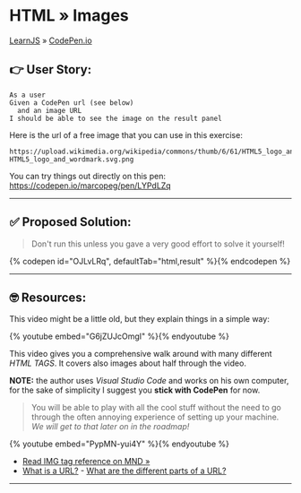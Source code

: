 # HTML » Images

[LearnJS](../../../README.md) » [CodePen.io](../README.md)

## 👉 User Story:

```
As a user
Given a CodePen url (see below)
  and an image URL
I should be able to see the image on the result panel
```

Here is the url of a free image that you can use in this exercise:

```
https://upload.wikimedia.org/wikipedia/commons/thumb/6/61/HTML5_logo_and_wordmark.svg/240px-HTML5_logo_and_wordmark.svg.png
```

You can try things out directly on this pen:  
https://codepen.io/marcopeg/pen/LYPdLZq

---

## ✅ Proposed Solution:

> Don't run this unless you gave a very good effort to solve it yourself!

{% codepen id="OJLvLRq", defaultTab="html,result" %}{% endcodepen %}

---

## 🤓 Resources:

This video might be a little old, but they explain things in a simple way:

{% youtube embed="G6jZUJcOmgI" %}{% endyoutube %}

This video gives you a comprehensive walk around with many different _HTML TAGS_.
It covers also images about half through the video.

**NOTE:** the author uses _Visual Studio Code_ and works on his own computer,
for the sake of simplicity I suggest you **stick with CodePen** for now.

> You will be able to play with all the cool stuff without the need to go
> through the often annoying experience of setting up your machine.
> _We will get to that later on in the roadmap!_

{% youtube embed="PypMN-yui4Y" %}{% endyoutube %}

- [Read IMG tag reference on MND »][1]
- [What is a URL?][2]
  - [What are the different parts of a URL?][3]

---

[1]: https://developer.mozilla.org/en-US/docs/Web/HTML/Element/img
[2]: https://www.quora.com/What-does-URL-mean
[3]: https://www.quora.com/What-are-the-different-parts-of-a-URL
